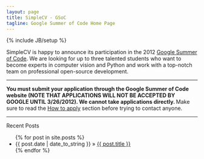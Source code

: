 ```yaml
---
layout: page
title: SimpleCV - GSoC
tagline: Google Summer of Code Home Page
---
```

{% include JB/setup %}

<p>
SimpleCV is happy to announce its participation in the 2012 <a href="http://code.google.com/soc/">Google Summer of Code</a>. We are looking for up to three talented students who want to become experts in computer vision and Python and work with a top-notch team on professional open-source development.
</p>

<hr>
<p>
  <b>
    You must submit your application through the Google Summer of Code website (NOTE THAT APPLICATIONS WILL NOT BE ACCEPTED BY GOOGLE UNTIL 3/26/2012).
    We cannot take applications directly.
  </b>
  Make sure to read the <a href="apply.html">How to apply</a> section before trying to contact anyone.
</p>
<hr>

<p>
Recent Posts
</p>
<ul class="posts">
  {% for post in site.posts %}
    <li><span>{{ post.date | date_to_string }}</span> &raquo; <a href="{{ BASE_PATH }}{{ post.url }}">{{ post.title }}</a></li>
  {% endfor %}
</ul>



